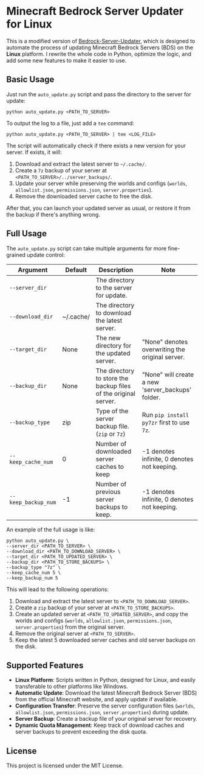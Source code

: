 # Minecraft Bedrock Server Updater for Linux

This is a modified version of [Bedrock-Server-Updater](https://github.com/Bachperson/Bedrock-Server-Updater), which is designed to automate the process of updating Minecraft Bedrock Servers (BDS) on the **Linux** platform. I rewrite the whole code in Python, optimize the logic, and add some new features to make it easier to use.

## Basic Usage

Just run the `auto_update.py` script and pass the directory to the server for update:

```shell
python auto_update.py <PATH_TO_SERVER>
```

To output the log to a file, just add a `tee` command:

```shell
python auto_update.py <PATH_TO_SERVER> | tee <LOG_FILE>
```

The script will automatically check if there exists a new version for your server. If exists, it will:

1. Download and extract the latest server to `~/.cache/`.
2. Create a `7z` backup of your server at `<PATH_TO_SERVER>/../server_backups/`.
3. Update your server while preserving the worlds and configs (`worlds`, `allowlist.json`, `permissions.json`, `server.properties`).
4. Remove the downloaded server cache to free the disk.

After that, you can launch your updated server as usual, or restore it from the backup if there's anything wrong.

## Full Usage

The `auto_update.py` script can take multiple arguments for more fine-grained update control:

| Argument            | Default   | Description                                                     | Note                                              |
|---------------------|-----------|-----------------------------------------------------------------|---------------------------------------------------|
| `--server_dir`      |           | The directory to the server for update.                         |                                                   |
| `--download_dir`    | ~/.cache/ | The directory to download the latest server.                    |                                                   |
| `--target_dir`      | None      | The new directory for the updated server.                       | "None" denotes overwriting the original server.   |
| `--backup_dir`      | None      | The directory to store the backup files of the original server. | "None" will create a new 'server_backups' folder. |
| `--backup_type`     | zip       | Type of the server backup file. (`zip` or `7z`)                 | Run `pip install py7zr` first to use `7z`.        |
| `--keep_cache_num`  | 0         | Number of downloaded server caches to keep                      | -1 denotes infinite, 0 denotes not keeping.       |
| `--keep_backup_num` | -1        | Number of previous server backups to keep.                      | -1 denotes infinite, 0 denotes not keeping.       |

An example of the full usage is like:

```shell
python auto_update.py \
--server_dir <PATH_TO_SERVER> \
--download_dir <PATH_TO_DOWNLOAD_SERVER> \
--target_dir <PATH_TO_UPDATED_SERVER> \
--backup_dir <PATH_TO_STORE_BACKUPS> \
--backup_type "7z" \
--keep_cache_num 5 \
--keep_backup_num 5
```

This will lead to the following operations:

1. Download and extract the latest server to `<PATH_TO_DOWNLOAD_SERVER>`.
2. Create a `zip` backup of your server at `<PATH_TO_STORE_BACKUPS>`.
3. Create an updated server at `<PATH_TO_UPDATED_SERVER>`, and copy the worlds and configs (`worlds`, `allowlist.json`, `permissions.json`, `server.properties`) from the original server.
4. Remove the original server at `<PATH_TO_SERVER>`.
5. Keep the latest 5 downloaded server caches and old server backups on the disk.

## Supported Features

- **Linux Platform**: Scripts written in Python, designed for Linux, and easily transferable to other platforms like Windows.
- **Automatic Update**: Download the latest Minecraft Bedrock Server (BDS) from the official Minecraft website, and apply update if available.
- **Configuration Transfer**: Preserve the server configuration files (`worlds`, `allowlist.json`, `permissions.json`, `server.properties`) during update.
- **Server Backup**: Create a backup file of your original server for recovery.
- **Dynamic Quota Management**: Keep track of download caches and server backups to prevent exceeding the disk quota.

## License

This project is licensed under the MIT License.
